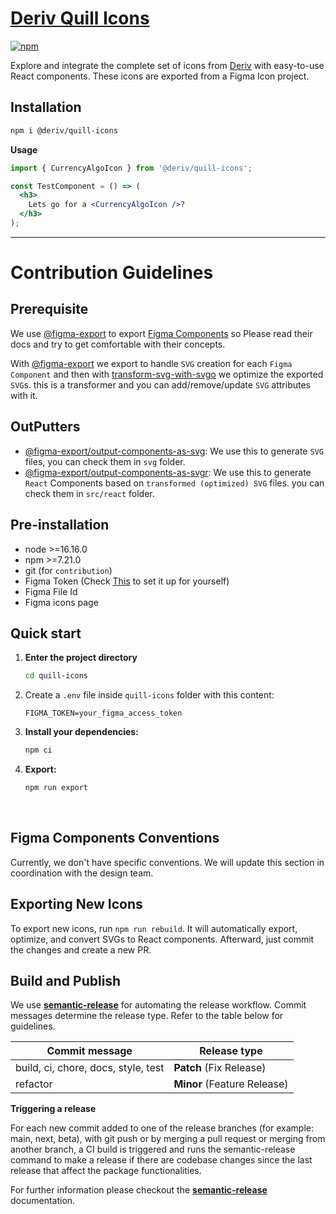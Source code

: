 # [Deriv Quill Icons](https://quill-icons-park.pages.dev/)

[npm-image]: https://img.shields.io/npm/v/@deriv/quill-icons.svg?style=flat-square
[npm-url]: https://www.npmjs.com/package/@deriv/quill-icons

[![npm][npm-image]][npm-url]

Explore and integrate the complete set of icons from [Deriv](https://deriv.com/) with easy-to-use React components. These icons are exported from a Figma Icon project.

## Installation

```bash
npm i @deriv/quill-icons
```

**Usage**

```jsx
import { CurrencyAlgoIcon } from '@deriv/quill-icons';

const TestComponent = () => (
  <h3>
    Lets go for a <CurrencyAlgoIcon />?
  </h3>
);
```

<hr />

# Contribution Guidelines

## Prerequisite

We use [@figma-export](https://www.npmjs.com/package/@figma-export/cli) to export [Figma Components](https://help.figma.com/hc/en-us/articles/360038662654-Guide-to-components-in-Figma#:~:text=Components%20are%20elements%20you%20can,icons%2C%20layouts%2C%20and%20more.) so Please read their docs and try to get comfortable with their concepts.

With [@figma-export](https://www.npmjs.com/package/@figma-export/cli) we export to handle `SVG` creation for each `Figma Component` and then with [transform-svg-with-svgo](https://github.com/marcomontalbano/figma-exporter/blob/HEAD/packages/cli/packages/transform-svg-with-svgo) we optimize the exported `SVG`s. this is a transformer and you can add/remove/update `SVG` attributes with it.

## OutPutters

- [@figma-export/output-components-as-svg](https://github.com/marcomontalbano/figma-exporter/blob/HEAD/packages/cli/packages/output-components-as-svg):
  We use this to generate `SVG` files, you can check them in `svg` folder.
- [@figma-export/output-components-as-svgr](https://github.com/marcomontalbano/figma-exporter/blob/HEAD/packages/cli/packages/output-components-as-svgr):
  We use this to generate `React` Components based on `transformed (optimized) SVG` files. you can check them in `src/react` folder.

## Pre-installation

- node >=16.16.0
- npm >=7.21.0
- git (for `contribution`)
- Figma Token (Check [This](https://www.figma.com/developers/api#authentication) to set it up for yourself)
- Figma File Id
- Figma icons page

## Quick start

1.  **Enter the project directory**

    ```sh
    cd quill-icons
    ```

2.  Create a `.env` file inside `quill-icons` folder with this content:

    ```
    FIGMA_TOKEN=your_figma_access_token
    ```

3.  **Install your dependencies:**

    ```sh
    npm ci
    ```

4.  **Export:**

    ```sh
    npm run export
    ```

<br />

## Figma Components Conventions

Currently, we don't have specific conventions. We will update this section in coordination with the design team.

## Exporting New Icons

To export new icons, run `npm run rebuild`. It will automatically export, optimize, and convert SVGs to React components. Afterward, just commit the changes and create a new PR.

## Build and Publish

We use **[semantic-release](https://semantic-release.gitbook.io/semantic-release/)** for automating the release workflow. Commit messages determine the release type. Refer to the table below for guidelines.

| Commit message                      | Release type                |
| ----------------------------------- | --------------------------- |
| build, ci, chore, docs, style, test | **Patch** (Fix Release)     |
| refactor                            | **Minor** (Feature Release) |

**Triggering a release**

For each new commit added to one of the release branches (for example: main, next, beta), with git push or by merging a pull request or merging from another branch, a CI build is triggered and runs the semantic-release command to make a release if there are codebase changes since the last release that affect the package functionalities.

For further information please checkout the **[semantic-release](https://semantic-release.gitbook.io/semantic-release/)** documentation.
